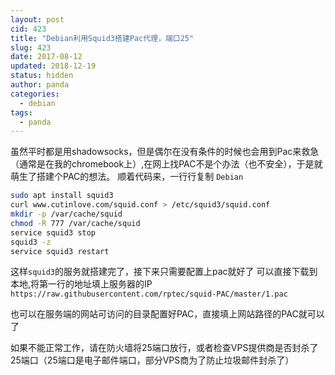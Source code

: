 ```yaml
---
layout: post
cid: 423
title: "Debian利用Squid3搭建Pac代理，端口25"
slug: 423
date: 2017-08-12
updated: 2018-12-19
status: hidden
author: panda
categories: 
  - debian
tags: 
  - panda
---
```



虽然平时都是用shadowsocks，但是偶尔在没有条件的时候也会用到Pac来救急（通常是在我的chromebook上）,在网上找PAC不是个办法（也不安全），于是就萌生了搭建个PAC的想法。
顺着代码来，一行行复制
`Debian`
```bash
sudo apt install squid3
curl www.cutinlove.com/squid.conf > /etc/squid3/squid.conf
mkdir -p /var/cache/squid
chmod -R 777 /var/cache/squid
service squid3 stop
squid3 -z
service squid3 restart
```
这样`squid3`的服务就搭建完了，接下来只需要配置上pac就好了
可以直接下载到本地,将第一行的地址填上服务器的IP
`https://raw.githubusercontent.com/rptec/squid-PAC/master/1.pac`

也可以在服务端的网站可访问的目录配置好PAC，直接填上网站路径的PAC就可以了

如果不能正常工作，请在防火墙将25端口放行，或者检查VPS提供商是否封杀了25端口（25端口是电子邮件端口，部分VPS商为了防止垃圾邮件封杀了）